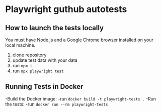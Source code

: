 # Playwright guthub autotests
## How to launch the tests locally
You must have Node.js and a Google Chrome browser installed on your local machine.
1. clone repository
2. update test data with your data
3. run `npm i`
4. run `npx playwright test`
## Running Tests in Docker
-Build the Docker image:
-run `docker build -t playwright-tests .`
-Run the tests:
-run `docker run --rm playwright-tests`
